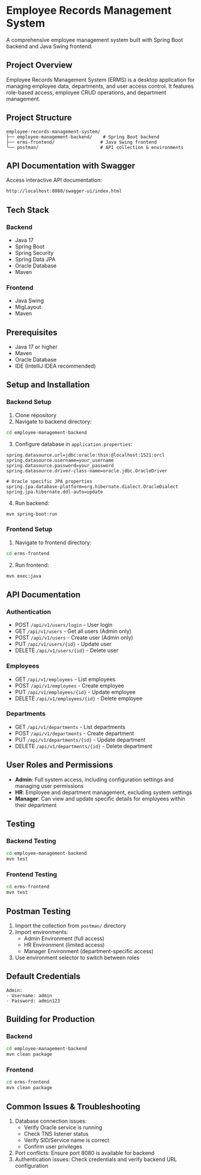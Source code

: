 # Employee Records Management System

A comprehensive employee management system built with Spring Boot backend and Java Swing frontend.

## Project Overview
Employee Records Management System (ERMS) is a desktop application for managing employee data, departments, and user access control. It features role-based access, employee CRUD operations, and department management.

## Project Structure
```
employee-records-management-system/
├── employee-management-backend/    # Spring Boot backend
├── erms-frontend/                 # Java Swing frontend
└── postman/                       # API collection & environments
```
## API Documentation with Swagger
Access interactive API documentation:
```bash
http://localhost:8080/swagger-ui/index.html
```
## Tech Stack

### Backend
- Java 17
- Spring Boot
- Spring Security
- Spring Data JPA
- Oracle Database
- Maven

### Frontend  
- Java Swing
- MigLayout
- Maven

## Prerequisites
- Java 17 or higher
- Maven
- Oracle Database
- IDE (IntelliJ IDEA recommended)

## Setup and Installation

### Backend Setup
1. Clone repository
2. Navigate to backend directory:
```bash
cd employee-management-backend
```

3. Configure database in `application.properties`:
```properties
spring.datasource.url=jdbc:oracle:thin:@localhost:1521:orcl
spring.datasource.username=your_username
spring.datasource.password=your_password
spring.datasource.driver-class-name=oracle.jdbc.OracleDriver

# Oracle specific JPA properties
spring.jpa.database-platform=org.hibernate.dialect.OracleDialect
spring.jpa.hibernate.ddl-auto=update
```

4. Run backend:
```bash
mvn spring-boot:run
```

### Frontend Setup
1. Navigate to frontend directory:
```bash
cd erms-frontend
```

2. Run frontend:
```bash
mvn exec:java
```

## API Documentation

### Authentication
- POST `/api/v1/users/login` - User login
- GET `/api/v1/users` - Get all users (Admin only)
- POST `/api/v1/users` - Create user (Admin only)
- PUT `/api/v1/users/{id}` - Update user
- DELETE `/api/v1/users/{id}` - Delete user

### Employees
- GET `/api/v1/employees` - List employees
- POST `/api/v1/employees` - Create employee
- PUT `/api/v1/employees/{id}` - Update employee
- DELETE `/api/v1/employees/{id}` - Delete employee

### Departments
- GET `/api/v1/departments` - List departments
- POST `/api/v1/departments` - Create department
- PUT `/api/v1/departments/{id}` - Update department
- DELETE `/api/v1/departments/{id}` - Delete department

## User Roles and Permissions
- **Admin**: Full system access, including configuration settings and managing user permissions
- **HR**: Employee and department management, excluding system settings
- **Manager**: Can view and update specific details for employees within their department

## Testing

### Backend Testing
```bash
cd employee-management-backend
mvn test
```

### Frontend Testing
```bash
cd erms-frontend
mvn test
```

## Postman Testing
1. Import the collection from `postman/` directory
2. Import environments:
   - Admin Environment (full access)
   - HR Environment (limited access)
   - Manager Environment (department-specific access)
3. Use environment selector to switch between roles

## Default Credentials
```
Admin:
- Username: admin
- Password: admin123
```

## Building for Production

### Backend
```bash
cd employee-management-backend
mvn clean package
```

### Frontend
```bash
cd erms-frontend
mvn clean package
```

## Common Issues & Troubleshooting
1. Database connection issues: 
   - Verify Oracle service is running
   - Check TNS listener status
   - Verify SID/Service name is correct
   - Confirm user privileges
2. Port conflicts: Ensure port 8080 is available for backend
3. Authentication issues: Check credentials and verify backend URL configuration

